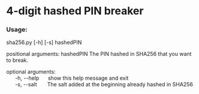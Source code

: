 # 4-digit hashed PIN breaker

### Usage:
sha256.py [-h] [-s] hashedPIN

positional arguments:
  hashedPIN             The PIN hashed in SHA256 that you want to break.

optional arguments: <br />
&nbsp;&nbsp;&nbsp;&nbsp;&nbsp;&nbsp;-h, --help&nbsp;&nbsp;&nbsp;&nbsp;&nbsp;&nbsp;show this help message and exit<br />
&nbsp;&nbsp;&nbsp;&nbsp;&nbsp;&nbsp;-s, --salt&nbsp;&nbsp;&nbsp;&nbsp;&nbsp;&nbsp;&nbsp;The salt added at the beginning already hashed in SHA256
